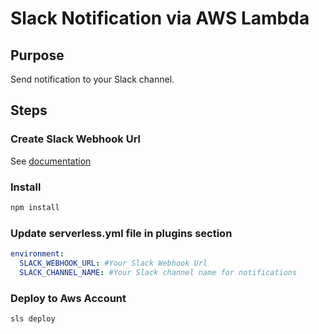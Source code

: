 # Slack Notification via AWS Lambda

## Purpose

Send notification to your Slack channel.

## Steps

### Create Slack Webhook Url

See [documentation](https://slack.com/intl/en-in/help/articles/115005265063-Incoming-webhooks-for-Slack)

### Install

```bash
npm install

```

### Update serverless.yml file in plugins section

```yaml
environment:
  SLACK_WEBHOOK_URL: #Your Slack Webhook Url
  SLACK_CHANNEL_NAME: #Your Slack channel name for notifications
```

### Deploy to Aws Account

```
sls deploy
```
